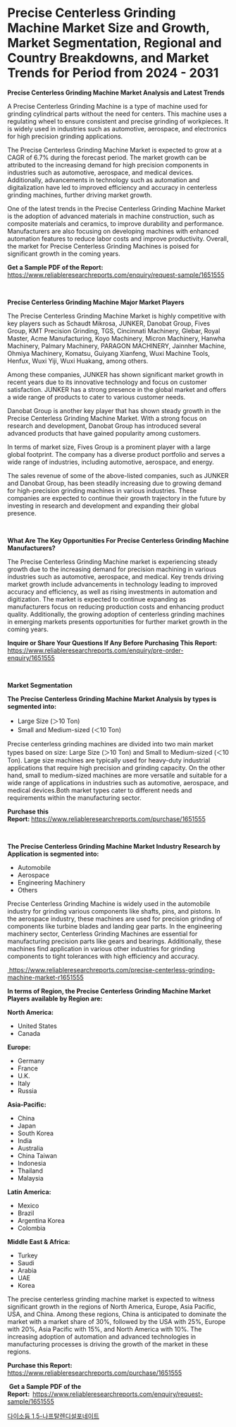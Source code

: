 <p><h1>Precise Centerless Grinding Machine Market Size and Growth, Market Segmentation, Regional and Country Breakdowns, and Market Trends for Period from 2024 -  2031</h1></p><p><strong>Precise Centerless Grinding Machine Market Analysis and Latest Trends</strong></p>
<p><p>A Precise Centerless Grinding Machine is a type of machine used for grinding cylindrical parts without the need for centers. This machine uses a regulating wheel to ensure consistent and precise grinding of workpieces. It is widely used in industries such as automotive, aerospace, and electronics for high precision grinding applications.</p><p>The Precise Centerless Grinding Machine Market is expected to grow at a CAGR of 6.7% during the forecast period. The market growth can be attributed to the increasing demand for high precision components in industries such as automotive, aerospace, and medical devices. Additionally, advancements in technology such as automation and digitalization have led to improved efficiency and accuracy in centerless grinding machines, further driving market growth.</p><p>One of the latest trends in the Precise Centerless Grinding Machine Market is the adoption of advanced materials in machine construction, such as composite materials and ceramics, to improve durability and performance. Manufacturers are also focusing on developing machines with enhanced automation features to reduce labor costs and improve productivity. Overall, the market for Precise Centerless Grinding Machines is poised for significant growth in the coming years.</p></p>
<p><strong>Get a Sample PDF of the Report:&nbsp;</strong> <a href="https://www.reliableresearchreports.com/enquiry/request-sample/1651555">https://www.reliableresearchreports.com/enquiry/request-sample/1651555</a></p>
<p>&nbsp;</p>
<p><strong>Precise Centerless Grinding Machine Major Market Players</strong></p>
<p><p>The Precise Centerless Grinding Machine Market is highly competitive with key players such as Schaudt Mikrosa, JUNKER, Danobat Group, Fives Group, KMT Precision Grinding, TGS, Cincinnati Machinery, Glebar, Royal Master, Acme Manufacturing, Koyo Machinery, Micron Machinery, Hanwha Machinery, Palmary Machinery, PARAGON MACHINERY, Jainnher Machine, Ohmiya Machinery, Komatsu, Guiyang Xianfeng, Wuxi Machine Tools, Henfux, Wuxi Yiji, Wuxi Huakang, among others.</p><p>Among these companies, JUNKER has shown significant market growth in recent years due to its innovative technology and focus on customer satisfaction. JUNKER has a strong presence in the global market and offers a wide range of products to cater to various customer needs.</p><p>Danobat Group is another key player that has shown steady growth in the Precise Centerless Grinding Machine Market. With a strong focus on research and development, Danobat Group has introduced several advanced products that have gained popularity among customers.</p><p>In terms of market size, Fives Group is a prominent player with a large global footprint. The company has a diverse product portfolio and serves a wide range of industries, including automotive, aerospace, and energy.</p><p>The sales revenue of some of the above-listed companies, such as JUNKER and Danobat Group, has been steadily increasing due to growing demand for high-precision grinding machines in various industries. These companies are expected to continue their growth trajectory in the future by investing in research and development and expanding their global presence.</p></p>
<p>&nbsp;</p>
<p><strong>What Are The Key Opportunities For Precise Centerless Grinding Machine Manufacturers?</strong></p>
<p><p>The Precise Centerless Grinding Machine market is experiencing steady growth due to the increasing demand for precision machining in various industries such as automotive, aerospace, and medical. Key trends driving market growth include advancements in technology leading to improved accuracy and efficiency, as well as rising investments in automation and digitization. The market is expected to continue expanding as manufacturers focus on reducing production costs and enhancing product quality. Additionally, the growing adoption of centerless grinding machines in emerging markets presents opportunities for further market growth in the coming years.</p></p>
<p><strong>Inquire or Share Your Questions If Any Before Purchasing This Report:</strong> <a href="https://www.reliableresearchreports.com/enquiry/pre-order-enquiry/1651555">https://www.reliableresearchreports.com/enquiry/pre-order-enquiry/1651555</a></p>
<p>&nbsp;</p>
<p><strong>Market Segmentation</strong></p>
<p><strong>The Precise Centerless Grinding Machine Market Analysis by types is segmented into:</strong></p>
<p><ul><li>Large Size (＞10 Ton)</li><li>Small and Medium-sized (＜10 Ton)</li></ul></p>
<p><p>Precise centerless grinding machines are divided into two main market types based on size: Large Size (＞10 Ton) and Small to Medium-sized (＜10 Ton). Large size machines are typically used for heavy-duty industrial applications that require high precision and grinding capacity. On the other hand, small to medium-sized machines are more versatile and suitable for a wide range of applications in industries such as automotive, aerospace, and medical devices.Both market types cater to different needs and requirements within the manufacturing sector.</p></p>
<p><strong>Purchase this Report:&nbsp;</strong><a href="https://www.reliableresearchreports.com/purchase/1651555">https://www.reliableresearchreports.com/purchase/1651555</a></p>
<p>&nbsp;</p>
<p><strong>The Precise Centerless Grinding Machine Market Industry Research by Application is segmented into:</strong></p>
<p><ul><li>Automobile</li><li>Aerospace</li><li>Engineering Machinery</li><li>Others</li></ul></p>
<p><p>Precise Centerless Grinding Machine is widely used in the automobile industry for grinding various components like shafts, pins, and pistons. In the aerospace industry, these machines are used for precision grinding of components like turbine blades and landing gear parts. In the engineering machinery sector, Centerless Grinding Machines are essential for manufacturing precision parts like gears and bearings. Additionally, these machines find application in various other industries for grinding components to tight tolerances with high efficiency and accuracy.</p></p>
<p><a href="https://www.reliableresearchreports.com/precise-centerless-grinding-machine-market-r1651555">&nbsp;https://www.reliableresearchreports.com/precise-centerless-grinding-machine-market-r1651555</a></p>
<p><strong>In terms of Region, the Precise Centerless Grinding Machine Market Players available by Region are:</strong></p>
<p>
    <p> <strong> North America: </strong>
        <ul>
            <li>United States</li>
            <li>Canada</li>
        </ul>
        </p> 
    <p> <strong> Europe: </strong>
        <ul>
            <li>Germany</li>
            <li>France</li>
            <li>U.K.</li>
            <li>Italy</li>
            <li>Russia</li>
        </ul>
        </p> 
    <p> <strong> Asia-Pacific: </strong>
        <ul>
            <li>China</li>
            <li>Japan</li>
            <li>South Korea</li>
            <li>India</li>
            <li>Australia</li>
            <li>China Taiwan</li>
            <li>Indonesia</li>
            <li>Thailand</li>
            <li>Malaysia</li>
        </ul>
        </p> 
    <p> <strong> Latin America: </strong>
        <ul>
            <li>Mexico</li>
            <li>Brazil</li>
            <li>Argentina Korea</li>
            <li>Colombia</li>
        </ul>
        </p> 
    <p> <strong> Middle East & Africa: </strong>
        <ul>
            <li>Turkey</li>
            <li>Saudi</li>
            <li>Arabia</li>
            <li>UAE</li>
            <li>Korea</li>
        </ul>
    </p>
    </p>
<p><p>The precise centerless grinding machine market is expected to witness significant growth in the regions of North America, Europe, Asia Pacific, USA, and China. Among these regions, China is anticipated to dominate the market with a market share of 30%, followed by the USA with 25%, Europe with 20%, Asia Pacific with 15%, and North America with 10%. The increasing adoption of automation and advanced technologies in manufacturing processes is driving the growth of the market in these regions.</p></p>
<p><strong>Purchase this Report: </strong><a href="https://www.reliableresearchreports.com/purchase/1651555">https://www.reliableresearchreports.com/purchase/1651555</a></p>
<p>&nbsp;<strong>Get a Sample PDF of the Report:&nbsp;&nbsp;</strong><a href="https://www.reliableresearchreports.com/enquiry/request-sample/1651555">https://www.reliableresearchreports.com/enquiry/request-sample/1651555</a></p>
<p><strong></strong></p>
<p><p><a href="https://medium.com/@alanperkins1921/%EB%94%94%EC%88%98%EC%86%8C%ED%99%94-%ED%8E%98%EB%82%A0%EB%A0%8C%EC%9D%B4%EC%8C%8D%EC%8B%9C%EC%8B%A4%ED%8F%AC%EB%84%A4%EC%9D%B4%ED%8A%B8-disodium-1-5-naphthalenedisulfonate-%EC%8B%9C%EC%9E%A5-%EC%9D%B8%EC%82%AC%EC%9D%B4%ED%8A%B8-%EC%8B%9C%EC%9E%A5-%EB%8F%99%ED%96%A5-%EC%84%B1%EC%9E%A5-2024%EB%85%84%EB%B6%80%ED%84%B0-2031%EB%85%84%EA%B9%8C%EC%A7%80%EC%9D%98-%EC%98%88%EC%B8%A1-6403f33d5492">다이소듐 1,5-나프탈렌디설포네이트</a></p></p>